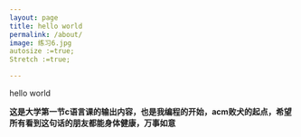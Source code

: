 ```yaml
---
layout: page
title: hello world
permalink: /about/
image: 练习6.jpg
autosize :=true;
Stretch :=true;

---
```


hello world

**这是大学第一节c语言课的输出内容，也是我编程的开始，acm败犬的起点，希望所有看到这句话的朋友都能身体健康，万事如意**
